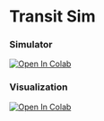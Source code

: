 # Transit Sim

### Simulator

[![Open In Colab](https://colab.research.google.com/assets/colab-badge.svg)](https://colab.research.google.com/github/cb-cities/transit_sim/blob/main/transit_sim.ipynb)

### Visualization

[![Open In Colab](https://colab.research.google.com/assets/colab-badge.svg)](https://colab.research.google.com/github/cb-cities/transit_sim/blob/main/transit_viz.ipynb)